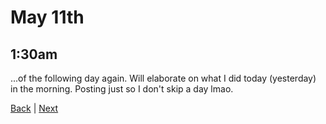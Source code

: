 # May 11th

## 1:30am
...of the following day again. Will elaborate on what I did today (yesterday) in the morning. Posting just so I don't skip a day lmao.

[Back](./10.md) | [Next](./12.md)
